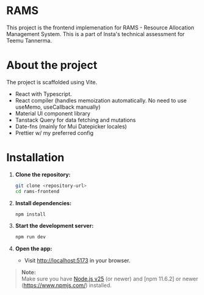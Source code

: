 # RAMS

This project is the frontend implemenation for RAMS - Resource Allocation Management System. This is a part of Insta's technical assessment for Teemu Tannerma.

# About the project

The project is scaffolded using Vite. 
- React with Typescript.
- React compiler (handles memoization automatically. No need to use useMemo, useCallback manually)
- Material UI component library
- Tanstack Query for data fetching and mutations
- Date-fns (mainly for Mui Datepicker locales)
- Prettier w/ my preferred config

# Installation

1. **Clone the repository:**
   ```bash
   git clone <repository-url>
   cd rams-frontend
   ```

2. **Install dependencies:**
   ```bash
   npm install
   ```

3. **Start the development server:**
   ```bash
   npm run dev
   ```

4. **Open the app:**
   - Visit [http://localhost:5173](http://localhost:5173) in your browser.

> **Note:**  
> Make sure you have [Node.js v25](https://nodejs.org/) (or newer) and [npm 11.6.2] or newer (https://www.npmjs.com/) installed.